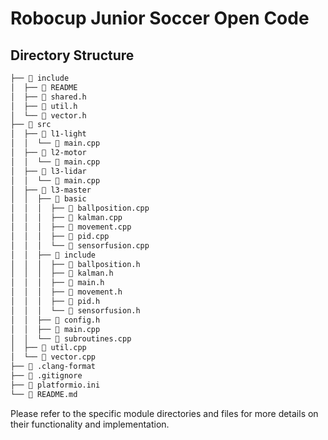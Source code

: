 # Robocup Junior Soccer Open Code



## Directory Structure

``` bash
├──  include
│  ├── 󰂺 README 
│  ├──  shared.h
│  ├──  util.h
│  └──  vector.h
├──  src
│  ├──  l1-light
│  │  └──  main.cpp
│  ├──  l2-motor
│  │  └──  main.cpp
│  ├──  l3-lidar
│  │  └──  main.cpp
│  ├──  l3-master
│  │  ├──  basic
│  │  │  ├──  ballposition.cpp
│  │  │  ├──  kalman.cpp
│  │  │  ├──  movement.cpp
│  │  │  ├──  pid.cpp
│  │  │  └──  sensorfusion.cpp
│  │  ├──  include
│  │  │  ├──  ballposition.h
│  │  │  ├──  kalman.h
│  │  │  ├──  main.h
│  │  │  ├──  movement.h
│  │  │  ├──  pid.h
│  │  │  └──  sensorfusion.h
│  │  ├──  config.h
│  │  ├──  main.cpp
│  │  └──  subroutines.cpp
│  ├──  util.cpp
│  └──  vector.cpp
├──  .clang-format
├──  .gitignore
├──  platformio.ini
└──  README.md
```

Please refer to the specific module directories and files for more details on their functionality and implementation.
